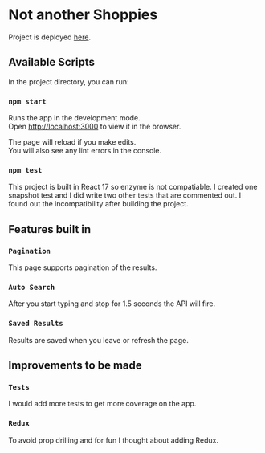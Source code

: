 # Not another Shoppies

Project is deployed [here](https://koe-nocturne.github.io/not-another-shoppies/).


## Available Scripts

In the project directory, you can run:

### `npm start`

Runs the app in the development mode.\
Open [http://localhost:3000](http://localhost:3000) to view it in the browser.

The page will reload if you make edits.\
You will also see any lint errors in the console.

### `npm test`

This project is built in React 17 so enzyme is not compatiable. I created one snapshot test and I did write two other tests that are commented out. I found out the incompatibility after building the project. 


## Features built in

### `Pagination`

This page supports pagination of the results.

### `Auto Search`

After you start typing and stop for 1.5 seconds the API will fire.

### `Saved Results`

Results are saved when you leave or refresh the page.


## Improvements to be made

### `Tests`

I would add more tests to get more coverage on the app.

### `Redux`

To avoid prop drilling and for fun I thought about adding Redux.

